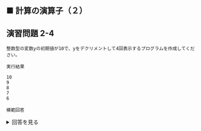 ## ■ 計算の演算子（２）

## 演習問題 2-4

```
整数型の変数yの初期値が10で、yをデクリメントして4回表示するプログラムを作成してください。
```

`実行結果`

```
10
9
8
7
6
```

`模範回答`
<details>
<summary>回答を見る</summary>

```c
#include <stdio.h>

int main() {
    int y = 10;
    printf("%d\n", y);
    y--;
    printf("%d\n", y);
    y--;
    printf("%d\n", y);
    y--;
    printf("%d\n", y);
    y--;
    printf("%d\n", y);
    return 0;
}
```
</details>